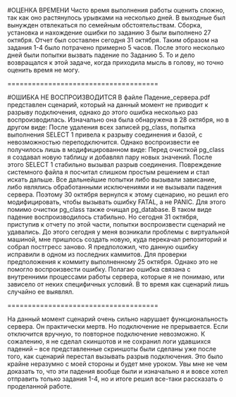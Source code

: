 #ОЦЕНКА ВРЕМЕНИ
Чисто время выполнения работы оценить сложно, так как оно растянулось урывками на несколько дней. В выходные был вынужден отвлекаться по семейным обстоятельствам. 
Сборка, установка и нахождение ошибки по заданию 3 были выполнено 27 октября. Отчет был составлен сегодня 31 октября.
Таким образом на задания 1-4 было потрачено примерно 5 часов.
После этого несколько дней были попытки вызвать падение по Заданию 5. То и дело возвращался к этой задаче, когда приходила мысль в голову, но точно оценить время не могу.

=====================================

#ОШИБКА НЕ ВОСПРОИЗВОДИТСЯ 
В файле Падение_сервера.pdf представлен сценарий, который на данный момент не приводит к разрыву подключения, однако до этого ошибка несколько раз воспроизводилась. 
Изначально она была обнаружена в 28 октября, но в другом виде:
После удаления всех записей pg_class, попытка выполнения SELECT 1 привела к разрыву соединения и базой, с невозможностью переподключится.
Однако воспроизвести ее получилось лишь в модифицированном виде:
Перед очисткой pg_class я создавал новую таблицу и добавлял пару новых значений. После этого SELECT 1 стабильно вызывал разрыв соединения.
Повреждение системного файла я посчитал слишком простым решением и стал искать дальше. Все дальнейшие попытки либо вызывали зависание, либо являлись обработанными исключениями и не вызывали падения сервера.
Поэтому 30 октября вернулся к этому сценарию, но решил его модифицировать, чтобы вызывать ошибку FATAL, а не PANIC. Для этого помимо очистки pg_class также очищал pg_database.
В таком виде падение воспроизводилось стабильно.
Но сегодня 31 октября, приступив к отчету по этой части, попытки воспроизвести сценарий не удавались. 
До этого сегодня у меня возникали проблемы с виртуальной машиной, мне пришлось создать новую, куда перекачал репозиторий и собрал постгресс заново. Я предположил, что данную ошибку исправили в одном из последних каммитов. Для проверки предположения к коммиту выполненному 25 октября. Однако это не помогло воспроизвести ошибку.
Полагаю ошибка связана с внутренними процессами работы сервера, которые я не понимаю, или зависело от неких специфичных условий. В то время как сценарий лишь случайно ее выявлял.

=====================================

На данный момент сценарий очень сильно нарушает функциональность сервера. Он практически мертв. Но подключение не прерывается. 
Если отключится вручную, то повторное подключение невозможно.
К сожалению, я не сделал скиншотов и не сохранил логи удавшихся падений – все представленные скриншоты были сделаны уже после того, как сценарий перестал вызывать разрыв подключения. Это было крайне неразумно с моей стороны и будет мне уроком. Увы мне не чем доказать то, что эти падения вообще были и изначально я и вовсе хотел отправить только задания 1-4, но и итоге решил все-таки рассказать о проделанной работе.
